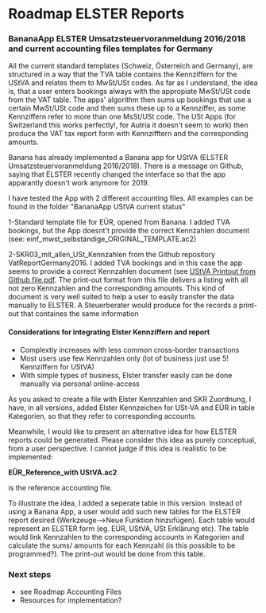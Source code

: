 # Roadmap ELSTER Reports

### BananaApp ELSTER Umsatzsteuervoranmeldung 2016/2018 and current accounting files templates for Germany

All the current standard templates (Schweiz, Österreich and Germany), are structured in a way that the TVA table contains the Kennziffern for the UStVA and relates them to MwSt/USt codes. As far as I understand, the idea is, that a user enters bookings always with the appropiate MwSt/USt code from the VAT table. The apps' algorithm then sums up bookings that use a certain MwSt/USt code and then sums these up to a Kennziffer, as some Kennziffern refer to more than one MsSt/USt code. The USt Apps (for Switzerland this works perfectly!, for Autria it doesn't seem to work) then produce the VAT tax report form with Kennzifftern and the corresponding amounts.

Banana has already implemented a Banana app for UStVA (ELSTER Umsatzsteuervoranmeldung 2016/2018). There is a message on Github, saying that ELSTER recently changed the interface so that the app apparantly doesn't work anymore for 2019.

I have tested the App with 2 different accounting files. All examples can be found in the folder "BananaApp UStVA current status"   

1-Standard template file for EÜR, opened from Banana. I added TVA bookings, but the App doesnt't provide the correct Kennzahlen document (see: einf_mwst_selbständige_ORIGINAL_TEMPLATE.ac2)

2-SKR03_mit_allen_USt_Kennzahlen from the Github repository VatReportGermany2016. I added TVA bookings and in this case the app seems to provide a correct Kennzahlen document (see [UStVA Printout from Github file.pdf](https://github.com/RobertUlb/Germany/blob/patch-1/E%C3%9CRDossier/2_ELSTER%20Reports/BananaApp%20UStVA%20current%20status/UStVA_ELSTER%20printout%20from%20Github%20file.pdf "Printout"). The print-out format from this file delivers a listing with all not zero Kennzahlen and the corresponding amounts. This kind of document is very well suited to help a user to easily transfer the data manually to ELSTER. A Steuerberater would produce for the records a print-out that containes the same information

#### Considerations for integrating Elster Kennziffern and report

* Complextiy increases with less common cross-border transactions
* Most users use few Kennzahlen only (lot of business just use 5! Kennziffern for UStVA)
* With simple types of business, Elster transfer easily can be done manually via personal online-access



As you asked to create a file with Elster Kennzahlen and SKR Zuordnung, I have, in all versions, added Elster Kennzeichen for USt-VA and EÜR in table Kategorien, so that they refer to corresponding accounts.


Meanwhile, I would like to present an alternative idea for how ELSTER reports could be generated. Please consider this idea as purely conceptual, from a user perspective. I cannot judge if this idea is realistic to be implemented:

**EÜR_Reference_with UStVA.ac2**

is the reference accounting file.

To illustrate the idea, I added a seperate table in this version. Instead of using a Banana App, a user would add such new tables for the ELSTER report desired (Werkzeuge-->Neue Funktion hinzufügen). Each table would represent an ELSTER form (eg. EÜR, UStVA, USt Erklärung etc). The table would link Kennzahlen to the corresponding accounts in Kategorien and calculate the sums/ amounts for each Kennzahl (is this possible to be programmed?). The print-out would be done from this table.



### Next steps

* see Roadmap Accounting Files
* Resources for implementation?



